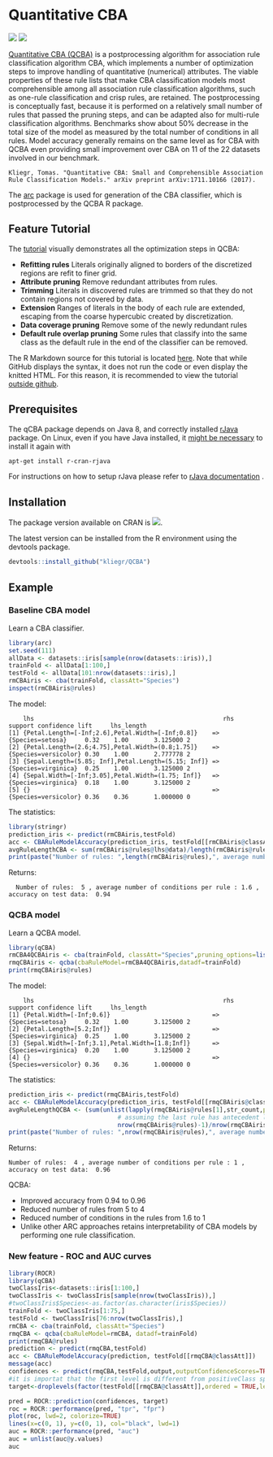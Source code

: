 # Quantitative CBA

[![](http://cranlogs.r-pkg.org/badges/qCBA)](http://cran.rstudio.com/web/packages/qCBA/index.html)
[![](https://www.r-pkg.org/badges/version/qCBA)](https://cran.r-project.org/web/packages/qCBA/index.html)




[Quantitative CBA (QCBA)](https://arxiv.org/abs/1711.10166) is a postprocessing algorithm for association rule classification algorithm CBA, which implements a number of 
optimization steps to improve handling of quantitative (numerical) attributes. The viable properties of these rule lists that make CBA classification  models most comprehensible among all association rule classification algorithms, such as one-rule classification and crisp rules, are retained. The postprocessing is conceptually fast, because it is performed on a relatively small number of rules that passed the pruning steps, and  can be adapted also for multi-rule classification algorithms. Benchmarks show about 50% decrease in the total size of the model as measured by the total number of conditions in all rules. Model accuracy generally remains on the same level as for CBA with QCBA even providing small improvement over CBA on 11 of the 22 datasets involved in our benchmark. 


 ```
Kliegr, Tomas. "Quantitative CBA: Small and Comprehensible Association Rule Classification Models." arXiv preprint arXiv:1711.10166 (2017).
 ```
 
The [arc](https://github.com/kliegr/arc) package is used for generation of the CBA classifier, which is postprocessed by the QCBA R package.

## Feature Tutorial
The [tutorial](http://nb.vse.cz/~klit01/qcba/tutorial.html)  visually demonstrates all the optimization steps in QCBA:

- **Refitting rules** Literals originally aligned to borders of the discretized  regions are refit to finer grid.
- **Attribute pruning** Remove redundant attributes from rules. 
- **Trimming** Literals in discovered rules are trimmed so that they do not contain regions not covered by data.
- **Extension** Ranges of literals in the body of each rule are extended, escaping from the coarse hypercubic created by discretization.
- **Data coverage pruning** Remove some of the newly redundant rules
- **Default rule overlap pruning** Some rules that classify into the same class as the default rule in the end of the classifier can be removed. 

The R Markdown source for this tutorial is located [here](https://github.com/kliegr/QCBA/blob/master/man/tutorial.Rmd). Note that while GitHub displays the syntax, it does not run the code or even display the knitted HTML. For this reason, it is recommended to view the tutorial [outside github](http://nb.vse.cz/~klit01/qcba/tutorial.html).

## Prerequisites
The qCBA package depends on Java 8, and correctly installed [rJava](https://cran.r-project.org/web/packages/rJava/index.html) package. On Linux, even if you have Java installed, it [might be necessary](https://stackoverflow.com/questions/3311940/r-rjava-package-install-failing) to install it again with
```bash
apt-get install r-cran-rjava
```

For instructions on how to setup rJava please refer to [rJava documentation](https://cran.r-project.org/web/packages/rJava/index.html) .
## Installation
The package version available on CRAN is [![](https://www.r-pkg.org/badges/version/qCBA)](https://cran.r-project.org/web/packages/qCBA/index.html).

The latest version can be installed from the R environment using the devtools package.
```R
devtools::install_github("kliegr/QCBA")
```
## Example

### Baseline CBA model

Learn a CBA classifier.
```R
library(arc)
set.seed(111)
allData <- datasets::iris[sample(nrow(datasets::iris)),]
trainFold <- allData[1:100,]
testFold <- allData[101:nrow(datasets::iris),]
rmCBAiris <- cba(trainFold, classAtt="Species")
inspect(rmCBAiris@rules)
```
The model:

        lhs                                                    rhs                  support confidence lift     lhs_length
    [1] {Petal.Length=[-Inf;2.6],Petal.Width=[-Inf;0.8]}    => {Species=setosa}     0.32    1.00       3.125000 2         
    [2] {Petal.Length=(2.6;4.75],Petal.Width=(0.8;1.75]}    => {Species=versicolor} 0.30    1.00       2.777778 2         
    [3] {Sepal.Length=(5.85; Inf],Petal.Length=(5.15; Inf]} => {Species=virginica}  0.25    1.00       3.125000 2         
    [4] {Sepal.Width=[-Inf;3.05],Petal.Width=(1.75; Inf]}   => {Species=virginica}  0.18    1.00       3.125000 2         
    [5] {}                                                  => {Species=versicolor} 0.36    0.36       1.000000 0 

The statistics:
```R
library(stringr)
prediction_iris <- predict(rmCBAiris,testFold)
acc <- CBARuleModelAccuracy(prediction_iris, testFold[[rmCBAiris@classAtt]])
avgRuleLengthCBA <- sum(rmCBAiris@rules@lhs@data)/length(rmCBAiris@rules)
print(paste("Number of rules: ",length(rmCBAiris@rules),", average number of conditions per rule :",round(avgRuleLengthCBA,2), ", accuracy on test data: ",round(acc,2)))
```
Returns:

      Number of rules:  5 , average number of conditions per rule : 1.6 , accuracy on test data:  0.94

### QCBA model
Learn a QCBA model.
```R
library(qCBA)
rmCBA4QCBAiris <- cba(trainFold, classAtt="Species",pruning_options=list(default_rule_pruning=FALSE))
rmqCBAiris <- qcba(cbaRuleModel=rmCBA4QCBAiris,datadf=trainFold)
print(rmqCBAiris@rules)
``` 
The model:

        lhs                                                    rhs                  support confidence lift     lhs_length
    [1] {Petal.Width=[-Inf;0.6]}                            => {Species=setosa}     0.32    1.00       3.125000 2         
    [2] {Petal.Length=[5.2;Inf]}                            => {Species=virginica}  0.25    1.00       3.125000 2         
    [3] {Sepal.Width=[-Inf;3.1],Petal.Width=[1.8;Inf]}      => {Species=virginica}  0.20    1.00       3.125000 2         
    [4] {}                                                  => {Species=versicolor} 0.36    0.36       1.000000 0 

The statistics:
```R
prediction_iris <- predict(rmqCBAiris,testFold)
acc <- CBARuleModelAccuracy(prediction_iris, testFold[[rmqCBAiris@classAtt]])
avgRuleLengthQCBA <- (sum(unlist(lapply(rmqCBAiris@rules[1],str_count,pattern=",")))+
                              # assuming the last rule has antecedent length zero - not counting its length
                              nrow(rmqCBAiris@rules)-1)/nrow(rmqCBAiris@rules)
print(paste("Number of rules: ",nrow(rmqCBAiris@rules),", average number of conditions per rule :",avgRuleLengthQCBA, ", accuracy on test data: ",round(acc,2)))
``` 
Returns:

    Number of rules:  4 , average number of conditions per rule : 1 , accuracy on test data:  0.96

QCBA:
- Improved accuracy from 0.94 to 0.96
- Reduced number of rules from 5 to 4
- Reduced number of conditions in the rules from 1.6 to 1
- Unlike other ARC approaches retains interpretability of CBA models by performing one rule classification.

### New feature - ROC and AUC curves
```R
library(ROCR)
library(qCBA)
twoClassIris<-datasets::iris[1:100,]
twoClassIris <- twoClassIris[sample(nrow(twoClassIris)),]
#twoClassIris$Species<-as.factor(as.character(iris$Species))
trainFold <- twoClassIris[1:75,]
testFold <- twoClassIris[76:nrow(twoClassIris),]
rmCBA <- cba(trainFold, classAtt="Species")
rmqCBA <- qcba(cbaRuleModel=rmCBA, datadf=trainFold)
print(rmqCBA@rules)
prediction <- predict(rmqCBA,testFold)
acc <- CBARuleModelAccuracy(prediction, testFold[[rmqCBA@classAtt]])
message(acc)
confidences <- predict(rmqCBA,testFold,output,outputConfidenceScores=TRUE,positiveClass="setosa")
#it is importat that the first level is different from positiveClass specified in the line above
target<-droplevels(factor(testFold[[rmqCBA@classAtt]],ordered = TRUE,levels=c("versicolor","setosa")))

pred = ROCR::prediction(confidences, target)
roc = ROCR::performance(pred, "tpr", "fpr")
plot(roc, lwd=2, colorize=TRUE)
lines(x=c(0, 1), y=c(0, 1), col="black", lwd=1)
auc = ROCR::performance(pred, "auc")
auc = unlist(auc@y.values)
auc
``` 
